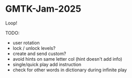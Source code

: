 # GMTK-Jam-2025
Loop!

TODO:
- user rotation
- lock / unlock levels?
- create and send custom?
- avoid hints on same letter col (hint doesn't add info)
- single/quick play add instruction
- check for other words in dictionary during infinite play

